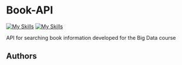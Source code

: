 # Book-API
[![My Skills](https://skillicons.dev/icons?i=java&perline=3)](https://www.java.com/)
[![My Skills](https://skillicons.dev/icons?i=maven&perline=3)](https://maven.apache.org/)

API for searching book information developed for the Big Data course

## Authors
